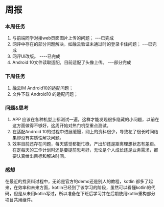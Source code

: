 # 周报

### 本周任务

1. 与前端同学对接web页面图片上传的问题；  ---已完成
2. 网评中存在的部分问题解决，如融云验证未通过时的登录卡住问题；   ---已完成
3. 网评UI改版。   ----已完成
4. Android 10文件读取适配，目前适配了头像上传。   ---部分完成



### 下周任务

1. 融云IM Android10的适配问题；
2. 文件下载 Android10 的适配问题；



### 问题&思考

1. APP 应该在各种机型上都测试一遍，这样才能发现很多隐藏的小问题，以前在这方面做得不够好，这周开始对热门机型重点测试。
2. 在适配Android 10的过程中进展缓慢，网上的资料很少，导致花了很长时间结果却没有实质性解决问题。
3. 效率目前还存在问题，每天感觉都挺忙碌，产出却还是距离理想状态有差距。在定每天的工作计划时还是要提前思考好，无论是个人成长还是业务需求，都要认真给出目标和解决时间。

### 感想

在最近的找资料过程中，无论是官方的demo还是别人的教程，kotlin 都多了起来，在效率和未来方面，kotlin已经到了该学习的阶段，虽然可以看懂kotlin的代码，但是从未用kotlin写过，所以准备在下班后学习并在后期使用kotlin重构部分项目共用组件。





